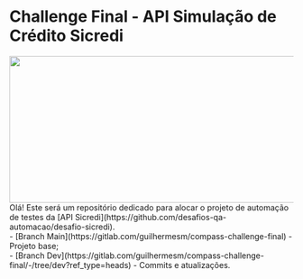 # Challenge Final - API Simulação de Crédito Sicredi
<div align="center">
    <img src="https://logodownload.org/wp-content/uploads/2017/11/sicredi-logo.png" width="700px" height="260px">
</div>
Olá! Este será um repositório dedicado para alocar o projeto de automação de testes da [API Sicredi](https://github.com/desafios-qa-automacao/desafio-sicredi). <br>
- [Branch Main](https://gitlab.com/guilhermesm/compass-challenge-final) - Projeto base; <br>
- [Branch Dev](https://gitlab.com/guilhermesm/compass-challenge-final/-/tree/dev?ref_type=heads) - Commits e atualizações.
